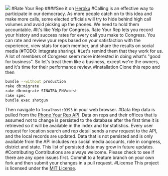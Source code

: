 <a href="https://codeclimate.com/github/msimonborg/rate-your-rep"><img src="https://codeclimate.com/github/msimonborg/rate-your-rep/badges/gpa.svg" /></a>
#Rate Your Rep
####See it on [Heroku](https://rateyourrep.herokuapp.com)
#Calling is an effective way to participate in our democracy.
As more people catch on to this idea and make more calls, some elected officials will try to hide behind high call volumes and avoid picking up the phones. We need to hold them accountable.
#It's like Yelp for Congress.
Rate Your Rep lets you record your history and success rates for every call you make to Congress. You can rate and review your reps based on your satisfaction with the experience, view stats for each member, and share the results on social media (#TODO: integrate sharing).
#Let's remind them that they work for us.
A lot of members of Congress seem more interested in doing what's "good for business". So let's treat them like a business, except we're the owners, and it's time for their performance review.
#Installation
Clone this repo and then
```bash
bundle --without production
rake db:migrate
rake db:migrate SINATRA_ENV=test
rake spec
bundle exec shotgun
```
Then navigate to `localhost:9393` in your web browser.
#Data
Rep data is pulled from the [Phone Your Rep API](https://github.com/phoneyourrep/phone-your-rep-api). Data on reps and their offices that is assumed not to change is persisted to the database after the first time it is retrieved so it will be available in the index and for statistics. Every user request for location search and rep detail sends a new request to the API, and the local records are updated. Data that is not persisted and is only available from the API includes rep social media accounts, role in congress, district and state. This list of persisted data may grow in future updates.
#Contributing
Contributions are always welcome. Please check to see if there are any open issues first. Commit to a feature branch on your own fork and then submit your changes in a pull request.
#License
This project is licensed under the [MIT License](https://github.com/msimonborg/rate-your-rep/blob/master/LICENSE).
